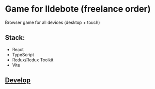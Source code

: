 # Game for Ildebote (freelanсe order)
 Browser game for all devices (desktop + touch)

## Stack:
- React
- TypeScript
- Redux/Redux Toolkit
- Vite

## [Develop](https://github.com/oksan4ik10/ildebote)
